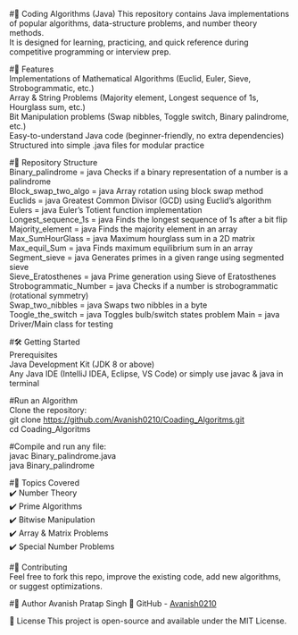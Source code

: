#📘 Coding Algorithms (Java)
This repository contains Java implementations of popular algorithms, data-structure problems, and number theory methods.  
It is designed for learning, practicing, and quick reference during competitive programming or interview prep.  


#🚀 Features  
Implementations of Mathematical Algorithms (Euclid, Euler, Sieve, Strobogrammatic, etc.)  
Array & String Problems (Majority element, Longest sequence of 1s, Hourglass sum, etc.)  
Bit Manipulation problems (Swap nibbles, Toggle switch, Binary palindrome, etc.)  
Easy-to-understand Java code (beginner-friendly, no extra dependencies)  
Structured into simple .java files for modular practice  

#📂 Repository Structure  
Binary_palindrome = java	Checks if a binary representation of a number is a palindrome  
Block_swap_two_algo = java	Array rotation using block swap method  
Euclids = java	Greatest Common Divisor (GCD) using Euclid’s algorithm  
Eulers = java	Euler’s Totient function implementation  
Longest_sequence_1s = java	Finds the longest sequence of 1s after a bit flip  
Majority_element = java	Finds the majority element in an array  
Max_SumHourGlass = java	Maximum hourglass sum in a 2D matrix  
Max_equil_Sum = java	Finds maximum equilibrium sum in an array  
Segment_sieve = java	Generates primes in a given range using segmented sieve  
Sieve_Eratosthenes = java	Prime generation using Sieve of Eratosthenes  
Strobogrammatic_Number = java	Checks if a number is strobogrammatic (rotational symmetry)  
Swap_two_nibbles = java	Swaps two nibbles in a byte  
Toogle_the_switch = java	Toggles bulb/switch states problem 
Main = java	Driver/Main class for testing  

#🛠️ Getting Started  
Prerequisites  
Java Development Kit (JDK 8 or above)  
Any Java IDE (IntelliJ IDEA, Eclipse, VS Code) or simply use javac & java in terminal  

#Run an Algorithm  
Clone the repository:    
  git clone https://github.com/Avanish0210/Coading_Algoritms.git  
  cd Coading_Algoritms  

#Compile and run any file:  
  javac Binary_palindrome.java  
  java Binary_palindrome  

#📖 Topics Covered  
✔️ Number Theory  
✔️ Prime Algorithms  
✔️ Bitwise Manipulation  
✔️ Array & Matrix Problems  
✔️ Special Number Problems  

#🤝 Contributing  
Feel free to fork this repo, improve the existing code, add new algorithms, or suggest optimizations.

#👤 Author
Avanish Pratap Singh
🔗 GitHub - [Avanish0210](https://github.com/Avanish0210)

📜 License
This project is open-source and available under the MIT License.
